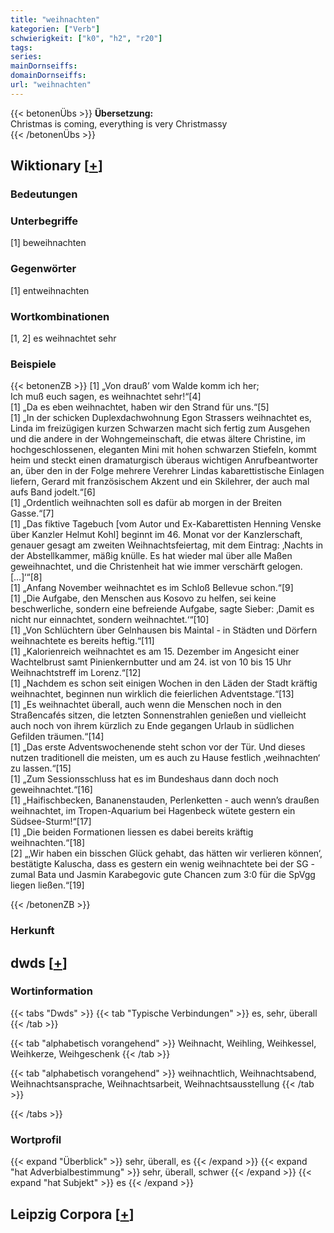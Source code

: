 ```yaml
---
title: "weihnachten"
kategorien: ["Verb"]
schwierigkeit: ["k0", "h2", "r20"]
tags:
series:
mainDornseiffs:
domainDornseiffs:
url: "weihnachten"
---
```


{{< betonenÜbs >}}
**Übersetzung:**  
Christmas is coming, everything is very Christmassy  
{{< /betonenÜbs >}}

## Wiktionary [[+](https://de.wiktionary.org/wiki/weihnachten)]

### Bedeutungen

### Unterbegriffe
[1] beweihnachten  

### Gegenwörter
[1] entweihnachten  

### Wortkombinationen
[1, 2] es weihnachtet sehr  

### Beispiele
{{< betonenZB >}}
[1] „Von drauß’ vom Walde komm ich her;  
Ich muß euch sagen, es weihnachtet sehr!“[4]  
[1] „Da es eben weihnachtet, haben wir den Strand für uns.“[5]  
[1] „In der schicken Duplexdachwohnung Egon Strassers weihnachtet es, Linda im freizügigen kurzen Schwarzen macht sich fertig zum Ausgehen und die andere in der Wohngemeinschaft, die etwas ältere Christine, im hochgeschlossenen, eleganten Mini mit hohen schwarzen Stiefeln, kommt heim und steckt einen dramaturgisch überaus wichtigen Anrufbeantworter an, über den in der Folge mehrere Verehrer Lindas kabarettistische Einlagen liefern, Gerard mit französischem Akzent und ein Skilehrer, der auch mal aufs Band jodelt.“[6]  
[1] „Ordentlich weihnachten soll es dafür ab morgen in der Breiten Gasse.“[7]  
[1] „Das fiktive Tagebuch [vom Autor und Ex-Kabarettisten Henning Venske über Kanzler Helmut Kohl] beginnt im 46. Monat vor der Kanzlerschaft, genauer gesagt am zweiten Weihnachtsfeiertag, mit dem Eintrag: ‚Nachts in der Abstellkammer, mäßig knülle. Es hat wieder mal über alle Maßen geweihnachtet, und die Christenheit hat wie immer verschärft gelogen.[…]‘“[8]  
[1] „Anfang November weihnachtet es im Schloß Bellevue schon.“[9]  
[1] „Die Aufgabe, den Menschen aus Kosovo zu helfen, sei keine beschwerliche, sondern eine befreiende Aufgabe, sagte Sieber: ‚Damit es nicht nur einnachtet, sondern weihnachtet.‘“[10]  
[1] „Von Schlüchtern über Gelnhausen bis Maintal - in Städten und Dörfern weihnachtete es bereits heftig.“[11]  
[1] „Kalorienreich weihnachtet es am 15. Dezember im Angesicht einer Wachtelbrust samt Pinienkernbutter und am 24. ist von 10 bis 15 Uhr Weihnachtstreff im Lorenz.“[12]  
[1] „Nachdem es schon seit einigen Wochen in den Läden der Stadt kräftig weihnachtet, beginnen nun wirklich die feierlichen Adventstage.“[13]  
[1] „Es weihnachtet überall, auch wenn die Menschen noch in den Straßencafés sitzen, die letzten Sonnenstrahlen genießen und vielleicht auch noch von ihrem kürzlich zu Ende gegangen Urlaub in südlichen Gefilden träumen.“[14]  
[1] „Das erste Adventswochenende steht schon vor der Tür. Und dieses nutzen traditionell die meisten, um es auch zu Hause festlich ‚weihnachten‘ zu lassen.“[15]  
[1] „Zum Sessionsschluss hat es im Bundeshaus dann doch noch geweihnachtet.“[16]  
[1] „Haifischbecken, Bananenstauden, Perlenketten - auch wenn’s draußen weihnachtet, im Tropen-Aquarium bei Hagenbeck wütete gestern ein Südsee-Sturm!“[17]  
[1] „Die beiden Formationen liessen es dabei bereits kräftig weihnachten.“[18]  
[2] „‚Wir haben ein bisschen Glück gehabt, das hätten wir verlieren können‘, bestätigte Kaluscha, dass es gestern ein wenig weihnachtete bei der SG - zumal Bata und Jasmin Karabegovic gute Chancen zum 3:0 für die SpVgg liegen ließen.“[19]  

{{< /betonenZB >}}
### Herkunft



## dwds [[+](https://www.dwds.de/wb/weihnachten)]

### Wortinformation
{{< tabs "Dwds" >}}
{{< tab "Typische Verbindungen" >}}
es, sehr, überall
{{< /tab >}}

{{< tab "alphabetisch vorangehend" >}}
Weihnacht, Weihling, Weihkessel, Weihkerze, Weihgeschenk
{{< /tab >}}

{{< tab "alphabetisch vorangehend" >}}
weihnachtlich, Weihnachtsabend, Weihnachtsansprache, Weihnachtsarbeit, Weihnachtsausstellung
{{< /tab >}}

{{< /tabs >}}

### Wortprofil
{{< expand "Überblick" >}} sehr, überall, es {{< /expand >}}
{{< expand "hat Adverbialbestimmung" >}} sehr, überall, schwer {{< /expand >}}
{{< expand "hat Subjekt" >}} es {{< /expand >}}

## Leipzig Corpora [[+](https://corpora.uni-leipzig.de/en/res?word=weihnachten&corpusId=deu_newscrawl-public_2018)]

